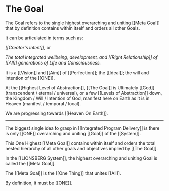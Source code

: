 # The Goal

The Goal refers to the single highest overarching and uniting [[Meta Goal]] that by definition contains within itself and orders all other Goals. 

It can be articulated in terms such as: 

*[[Creator's Intent]]*, or  

_The total integrated wellbeing, development, and [[Right Relationship]] of [[All]] generations of Life and Consciousness._ 

It is a [[Vision]] and [[Aim]] of [[Perfection]]; the [[Ideal]]; the will and intention of the [[ONE]]. 

At the [[Highest Level of Abstraction]], [[The Goal]] is Ultimately [[God]] (transcendent / eternal / universal), or a few [[Levels of Abstraction]] down, the Kingdom / Will / Intention of God, manifest here on Earth as it is in Heaven (manifest / temporal / local). 

We are progressing towards [[Heaven On Earth]]. 

____
The biggest single idea to grasp in [[Integrated Program Delivery]] is there is only [[ONE]] overarching and uniting [[Goal]] of the [[System]].

This One Highest [[Meta Goal]]  contains within itself and orders the total nested hierarchy of all other goals and objectives implied by [[The Goal]].

In the [[LIONSBERG System]], the highest overarching and uniting Goal is called the [[Meta Goal]].

The [[Meta Goal]] is the [[One Thing]] that unites [[All]].

By definition, it must be [[ONE]].